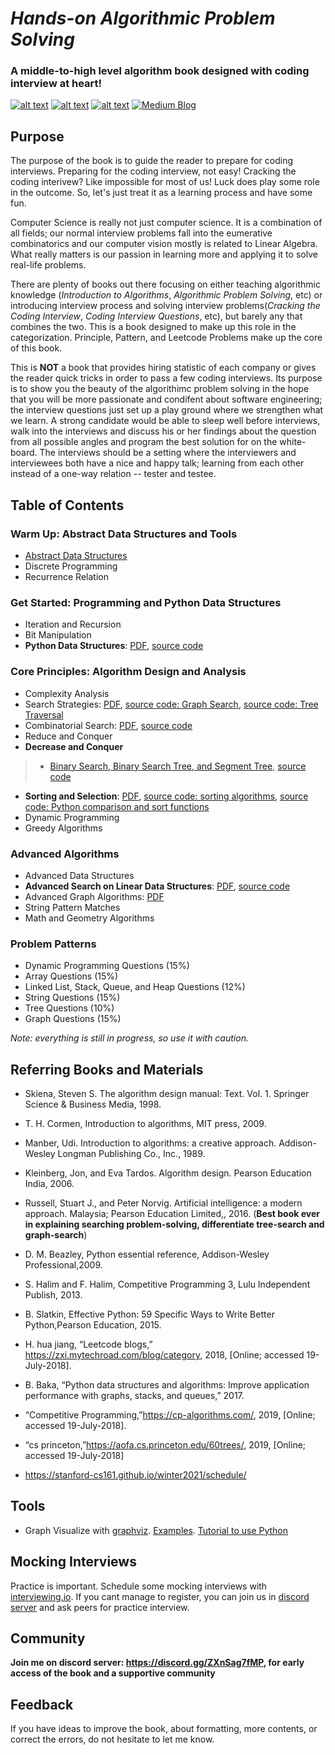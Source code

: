 # *Hands-on Algorithmic Problem Solving*
### A middle-to-high level algorithm book designed with coding interview at heart!




<!-- Please don't remove this: Grab your social icons from https://github.com/carlsednaoui/gitsocial -->

<!-- display the social media buttons in your README -->

[![alt text][3.1]][3]
[![alt text][1.1]][1]
[![alt text][2.1]][2]
[![Medium Blog][4.1]][4]

<!--[![alt text][5.1]][5]
[![alt text][6.1]][6]-->

<!-- links to social media icons -->
<!-- no need to change these -->

<!-- icons with padding -->

[1.1]: http://i.imgur.com/tXSoThF.png (twitter icon with padding)
[2.1]: http://i.imgur.com/P3YfQoD.png (facebook icon with padding)
[3.1]: https://www.iconfinder.com/icons/2329259/download/png/32 (google plus icon with padding)
[4.1]: https://img.icons8.com/ios-filled/28/000000/medium-monogram.png
<!--[4.1]: http://i.imgur.com/YckIOms.png (tumblr icon with padding)-->
<!--[5.1]: http://i.imgur.com/1AGmwO3.png (dribbble icon with padding)
[6.1]: http://i.imgur.com/0o48UoR.png (github icon with padding)-->

<!-- icons without padding -->

[1.2]: http://i.imgur.com/wWzX9uB.png (twitter icon without padding)
[2.2]: http://i.imgur.com/fep1WsG.png (facebook icon without padding)
[3.2]: http://i.imgur.com/VlgBKQ9.png (google plus icon without padding)
[4.2]: http://i.imgur.com/jDRp47c.png (tumblr icon without padding)
[5.2]: http://i.imgur.com/Vvy3Kru.png (dribbble icon without padding)
[6.2]: http://i.imgur.com/9I6NRUm.png (github icon without padding)


<!-- links to your social media accounts -->
<!-- update these accordingly -->

[1]: https://twitter.com/liyinscience
[2]: https://www.facebook.com/li.yin.355
[3]: https://www.linkedin.com/in/li-yin-00b0456b/
[4]: https://medium.com/algorithms-and-leetcode
[5]: http://dribbble.com/carlsednaoui
[6]: http://www.github.com/carlsednaoui

<!-- Please don't remove this: Grab your social icons from https://github.com/carlsednaoui/gitsocial -->

## Purpose
The purpose of the book is to guide the reader to prepare for coding interviews. Preparing for the coding interview, not easy! Cracking the coding interivew? Like impossible for most of us! Luck does play some role in the outcome. So, let's just treat it as a learning process and have some fun.

Computer Science is really not just computer science. It is a combination of all fields; our normal interview problems fall into the eumerative combinatorics and our computer vision mostly is related to Linear Algebra. What really matters is our passion in learning more and applying it to solve real-life problems. 

There are plenty of books out there focusing on either teaching algorithmic knowledge  (*Introduction to Algorithms*, *Algorithmic Problem Solving*, etc) or introducing interview process and solving interview problems(*Cracking the Coding Interview*, *Coding Interview Questions*, etc), but barely any that combines the two. This is a book designed to make up this role in the categorization. Principle, Pattern, and Leetcode Problems make up the core of this book.

<!---We guide the reader to master data structures, algorithm design and analysis, and problem-patterns through playing around with toy examples coded in Python thoroughly. Analyzing the behavior and computational complexity of more restricted and clearly-defined problems in the book helps lay the foundation of solving real-world problems which are more open and challenging. -->

This is **NOT** a book that provides hiring statistic of each company or gives the reader quick tricks in order to pass a few coding interviews.  Its purpose is to show you the beauty of the algorithimc problem solving in the hope that you will be more passionate and condifent about software engineering; the interview questions just set up a play ground where we strengthen what we learn. A strong candidate would be able to sleep well before interviews, walk into the interviews and discuss his or her findings about the question from all possible angles and program the best solution for on the white-board. The interviews should be a setting where the interviewers and interviewees both have a nice and happy talk; learning from each other instead of a one-way relation -- tester and testee. 

## Table of Contents

<!---[Sample code](https://github.com/liyin2015/Algorithms-and-LeetCode/tree/master/Colab%20Codes/Colab%20Notebooks) used in each chapter of this part (only a small part right now).--->
### Warm Up: Abstract Data Structures and Tools
* [Abstract Data Structures](https://github.com/liyin2015/Algorithms-and-Coding-Interviews/blob/master/Abstract%20Data%20Structures.pdf)
* Discrete Programming
* Recurrence Relation

### Get Started: Programming and Python Data Structures
* Iteration and Recursion
* Bit Manipulation
* **Python Data Structures**: [PDF](https://github.com/liyin2015/Algorithms-and-Coding-Interviews/blob/master/Python%20Data%20Structure.pdf), [source code](https://nbviewer.jupyter.org/github/liyin2015/Algorithms-and-Coding-Interviews/blob/master/chapter_python_datastrcutures.ipynb)

### Core Principles: Algorithm Design and Analysis
* Complexity Analysis
* Search Strategies: [PDF](https://github.com/liyin2015/Algorithms-and-Coding-Interviews/blob/master/search_strategies.pdf), [source code: Graph Search](https://nbviewer.jupyter.org/github/liyin2015/Algorithms-and-Coding-Interviews/blob/master/chapter_search_strategies.ipynb), [source code: Tree Traversal](https://nbviewer.jupyter.org/github/liyin2015/Algorithms-and-Coding-Interviews/blob/master/chapter_tree_data_structure_and_traversal.ipynb)
* Combinatorial Search: [PDF](https://github.com/liyin2015/Algorithms-and-Coding-Interviews/blob/master/combinatorial_search.pdf), [source code](https://github.com/liyin2015/Algorithms-and-Coding-Interviews/blob/master/chapter_combinatorial_search.ipynb)
* Reduce and Conquer
* **Decrease and Conquer**
> * [Binary Search, Binary Search Tree, and Segment Tree](https://github.com/liyin2015/Algorithms-and-Coding-Interviews/blob/master/decrease_and_conquer.pdf), [source code](https://nbviewer.jupyter.org/github/liyin2015/Algorithms-and-Coding-Interviews/blob/master/chapter_decrease_and_conquer.ipynb)
* **Sorting and Selection**: [PDF](https://github.com/liyin2015/Algorithms-and-Coding-Interviews/blob/master/sorting_algorithms_with_python3.pdf), [source code: sorting algorithms](https://nbviewer.jupyter.org/github/liyin2015/Algorithms-and-Coding-Interviews/blob/master/chapter_sorting_and_selection_algorithms.ipynb),  [source code: Python comparison and sort functions](https://nbviewer.jupyter.org/github/liyin2015/Algorithms-and-Coding-Interviews/blob/master/chapter_python_comparison_sorting.ipynb)
* Dynamic Programming
* Greedy Algorithms

### Advanced Algorithms 
* Advanced Data Structures
* **Advanced Search on Linear Data Structures**: [PDF](https://github.com/liyin2015/Algorithms-and-Coding-Interviews/blob/master/advanced_search_on_linear_data_structures.pdf), [source code](https://nbviewer.jupyter.org/github/liyin2015/Algorithms-and-Coding-Interviews/blob/master/Advanced_Search_on_Linear_Data_Structures.ipynb)
* Advanced Graph Algorithms: [PDF](https://github.com/liyin2015/Algorithms-and-Coding-Interviews/blob/master/chapters_pdf/chapter_advanced_graph_algorithm.pdf)
* String Pattern Matches
* Math and Geometry Algorithms

### Problem Patterns
* Dynamic Programming Questions (15%)
* Array Questions (15%)
* Linked List, Stack, Queue, and Heap Questions (12%)
* String Questions (15%)
* Tree Questions (10%)
* Graph Questions (15%)

<!---## Data Structures
* [Heap and Priority Queue](https://github.com/liyin2015/Algorithms-and-LeetCode/blob/master/heap_priority_queue.pdf)

* [Bit Manipulation](https://github.com/liyin2015/Algorithms-and-LeetCode/blob/master/bit%20manipulation.pdf)
* [Linear Data Structures](https://github.com/liyin2015/Algorithms-and-Coding-Interviews/blob/master/linear_data_structure.pdf)
* Complete Search
    
    
## Complete Search
* [Binary Search](https://github.com/liyin2015/Algorithms-and-LeetCode/blob/master/binary_search.pdf)
* [Two Pointer Techniques](https://github.com/liyin2015/Algorithms-and-LeetCode/blob/master/two_pointer.pdf)
* [Backtracking](https://github.com/liyin2015/Algorithms-and-Coding-Interviews/blob/master/backtracking.pdf)



## Problem Patterns
* [Tree Questions](https://github.com/liyin2015/Algorithms-and-LeetCode/blob/master/tree_questions.pdf)*/
-->

*Note: everything is still in progress, so use it with caution.*

## Referring Books and Materials

* Skiena, Steven S. The algorithm design manual: Text. Vol. 1. Springer Science & Business Media, 1998.

* T. H. Cormen, Introduction to algorithms, MIT press, 2009.

* Manber, Udi. Introduction to algorithms: a creative approach. Addison-Wesley Longman Publishing Co., Inc., 1989.

* Kleinberg, Jon, and Eva Tardos. Algorithm design. Pearson Education India, 2006.

* Russell, Stuart J., and Peter Norvig. Artificial intelligence: a modern approach. Malaysia; Pearson Education Limited,, 2016. (**Best book ever in explaining searching problem-solving, differentiate tree-search and graph-search**)

* D. M. Beazley, Python essential reference, Addison-Wesley Professional,2009.

* S. Halim and F. Halim, Competitive Programming 3, Lulu Independent
Publish, 2013.

* B. Slatkin, Effective Python: 59 Specific Ways to Write Better Python,Pearson Education, 2015.

* H. hua jiang, “Leetcode blogs,” https://zxi.mytechroad.com/blog/category, 2018, [Online; accessed 19-July-2018].

* B. Baka, “Python data structures and algorithms: Improve application performance with graphs, stacks, and queues,” 2017.

* “Competitive  Programming,”https://cp-algorithms.com/,  2019, [Online; accessed 19-July-2018].

* “cs  princeton,”https://aofa.cs.princeton.edu/60trees/,  2019,
[Online; accessed 19-July-2018]
* https://stanford-cs161.github.io/winter2021/schedule/

## Tools
* Graph Visualize with [graphviz](http://www.webgraphviz.com/). [Examples](https://graphs.grevian.org/example). [Tutorial to use Python](https://graphviz.readthedocs.io/en/stable/manual.html)

## Mocking Interviews
Practice is important. Schedule some mocking interviews with [interviewing.io](https://interviewing.io/). If you cant manage to register, you can join us in [discord server](https://discord.gg/ZXnSag7fMP) and ask peers for practice interview.

## Community
**Join me on discord server: https://discord.gg/ZXnSag7fMP, for early access of the book and a supportive community**

## Feedback
If you have ideas to improve the book, about formatting, more contents, or correct the errors, do not hesitate to let me know. 

<!---## Copyright
The book is copyrighed and protected, please do not spread without permission. ---!>
